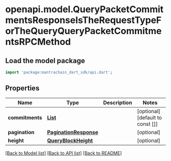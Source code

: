 # openapi.model.QueryPacketCommitmentsResponseIsTheRequestTypeForTheQueryQueryPacketCommitmentsRPCMethod

## Load the model package
```dart
import 'package:mantrachain_dart_sdk/api.dart';
```

## Properties
Name | Type | Description | Notes
------------ | ------------- | ------------- | -------------
**commitments** | [**List<QueryPacketAcknowledgemetsResponseIsTheRequestTypeForTheQueryQueryPacketAcknowledgementsRPCMethodAcknowledgementsInner>**](QueryPacketAcknowledgemetsResponseIsTheRequestTypeForTheQueryQueryPacketAcknowledgementsRPCMethodAcknowledgementsInner.md) |  | [optional] [default to const []]
**pagination** | [**PaginationResponse**](PaginationResponse.md) |  | [optional] 
**height** | [**QueryBlockHeight**](QueryBlockHeight.md) |  | [optional] 

[[Back to Model list]](../README.md#documentation-for-models) [[Back to API list]](../README.md#documentation-for-api-endpoints) [[Back to README]](../README.md)


